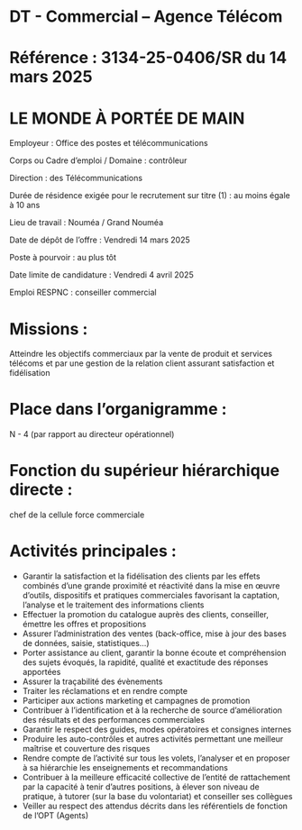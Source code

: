 # DT - Commercial – Agence Télécom

# Référence : 3134-25-0406/SR du 14 mars 2025

# LE MONDE À PORTÉE DE MAIN

Employeur : Office des postes et télécommunications

Corps ou Cadre d’emploi / Domaine : contrôleur

Direction : des Télécommunications

Durée de résidence exigée pour le recrutement sur titre (1) : au moins égale à 10 ans

Lieu de travail : Nouméa / Grand Nouméa

Date de dépôt de l’offre : Vendredi 14 mars 2025

Poste à pourvoir : au plus tôt

Date limite de candidature : Vendredi 4 avril 2025

Emploi RESPNC : conseiller commercial

# Missions :

Atteindre les objectifs commerciaux par la vente de produit et services télécoms et par une gestion de la relation client assurant satisfaction et fidélisation

# Place dans l’organigramme :

N - 4 (par rapport au directeur opérationnel)

# Fonction du supérieur hiérarchique directe :

chef de la cellule force commerciale

# Activités principales :

- Garantir la satisfaction et la fidélisation des clients par les effets combinés d’une grande proximité et réactivité dans la mise en œuvre d’outils, dispositifs et pratiques commerciales favorisant la captation, l’analyse et le traitement des informations clients
- Effectuer la promotion du catalogue auprès des clients, conseiller, émettre les offres et propositions
- Assurer l’administration des ventes (back-office, mise à jour des bases de données, saisie, statistiques…)
- Porter assistance au client, garantir la bonne écoute et compréhension des sujets évoqués, la rapidité, qualité et exactitude des réponses apportées
- Assurer la traçabilité des évènements
- Traiter les réclamations et en rendre compte
- Participer aux actions marketing et campagnes de promotion
- Contribuer à l’identification et à la recherche de source d’amélioration des résultats et des performances commerciales
- Garantir le respect des guides, modes opératoires et consignes internes
- Produire les auto-contrôles et autres activités permettant une meilleur maîtrise et couverture des risques
- Rendre compte de l’activité sur tous les volets, l’analyser et en proposer à sa hiérarchie les enseignements et recommandations
- Contribuer à la meilleure efficacité collective de l’entité de rattachement par la capacité à tenir d’autres positions, à élever son niveau de pratique, à tutorer (sur la base du volontariat) et conseiller ses collègues
- Veiller au respect des attendus décrits dans les référentiels de fonction de l’OPT (Agents)